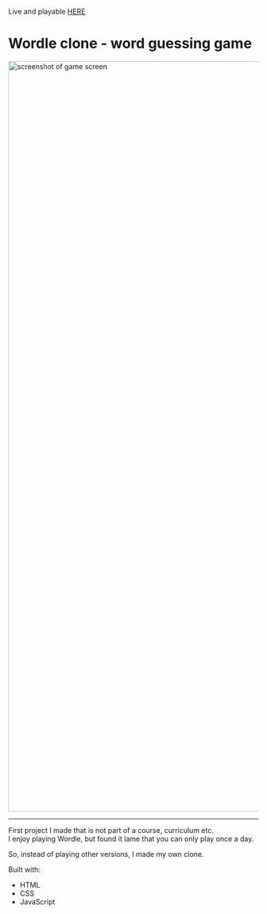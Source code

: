 Live and playable [HERE](https://arminggwp.github.io/word_guess/)

# Wordle clone - word guessing game

<img width="1512" alt="screenshot of game screen" src="https://github.com/arminggwp/word-guess/assets/59449014/edf9020d-0883-4fd4-8274-f08b0dc956a7">
<hr>
First project I made that is not part of a course, curriculum etc.
<br>
I enjoy playing Wordle, but found it lame that you can only play once a day.

So, instead of playing other versions, I made my own clone.

Built with: 
- HTML
- CSS
- JavaScript

